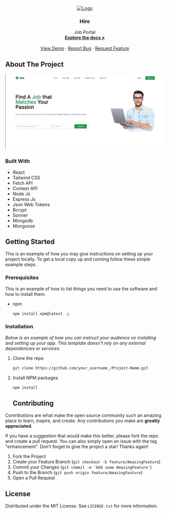 <br />
<div align="center">
  <a href="https://github.com/Sushajkhan/Hire-Job-Portal">
    <img src="client/logo.svg" alt="Logo" width="80" height="80">
  </a>

  <h3 align="center">Hire</h3>

  <p align="center">
   Job Portal
    <br />
    <a href="https://github.com/Sushajkhan/Screen"><strong>Explore the docs »</strong></a>
    <br />
    <br />
    <a href="">View Demo</a>
    ·
    <a href="https://github.com/Sushajkhan/Hire-Job-Porta/issues">Report Bug</a>
    ·
    <a href="https://github.com/Sushajkhan/Hire-Job-Porta/issues">Request Feature</a>
  </p>
</div>


## About The Project

 <img src="client/src/assets/preview.png" alt="preview"/>

 ### Built With

* React
* Tailwind CSS
* Fetch API
* Context API
* Node Js
* Express Js
* Json Web Tokens
* Bcrypt
* Sonner
* Mongodb
* Mongoose



<!-- GETTING STARTED -->
## Getting Started

This is an example of how you may give instructions on setting up your project locally.
To get a local copy up and running follow these simple example steps.

### Prerequisites

This is an example of how to list things you need to use the software and how to install them.
* npm
  ```sh
  npm install npm@latest -g
  ```

### Installation

_Below is an example of how you can instruct your audience on installing and setting up your app. This template doesn't rely on any external dependencies or services._


1. Clone the repo
   ```sh
   git clone https://github.com/your_username_/Project-Name.git
   ```
2. Install NPM packages
   ```sh
   npm install
   ```



   ## Contributing

Contributions are what make the open source community such an amazing place to learn, inspire, and create. Any contributions you make are **greatly appreciated**.

If you have a suggestion that would make this better, please fork the repo and create a pull request. You can also simply open an issue with the tag "enhancement".
Don't forget to give the project a star! Thanks again!

1. Fork the Project
2. Create your Feature Branch (`git checkout -b feature/AmazingFeature`)
3. Commit your Changes (`git commit -m 'Add some AmazingFeature'`)
4. Push to the Branch (`git push origin feature/AmazingFeature`)
5. Open a Pull Request



<!-- LICENSE -->
## License

Distributed under the MIT License. See `LICENSE.txt` for more information.

